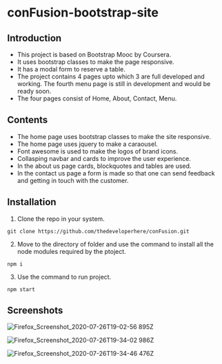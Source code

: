 # conFusion-bootstrap-site

## Introduction

- This project is based on Bootstrap Mooc by Coursera.
- It uses bootstrap classes to make the page responsive.
- It has a modal form to reserve a table.
- The project contains 4 pages upto which 3 are full developed and working. The fourth menu page is still in development and would be ready soon.
- The four pages consist of Home, About, Contact, Menu.

## Contents

- The home page uses bootstrap classes to make the site responsive.
- The home page uses jquery to make a caraousel.
- Font awesome is used to make the logos of brand icons.
- Collasping navbar and cards to improve the user experience.
- In the about us page cards, blockquotes and tables are used.
- In the contact us page a form is made so that one can send feedback and getting in touch with the customer.

## Installation

1. Clone the repo in your system.

`git clone https://github.com/thedeveloperhere/conFusion.git`

2. Move to the directory of folder and use the command to install all the node modules required by the ptoject.

`npm i`

3. Use the command to run project.

`npm start`

## Screenshots

![Firefox_Screenshot_2020-07-26T19-02-56 895Z](https://user-images.githubusercontent.com/59651136/88487682-e31aec00-cfa4-11ea-8acf-5c8a500ea639.png)

![Firefox_Screenshot_2020-07-26T19-34-02 986Z](https://user-images.githubusercontent.com/59651136/88487710-152c4e00-cfa5-11ea-8ae4-9041cc8222ad.png)

![Firefox_Screenshot_2020-07-26T19-34-46 476Z](https://user-images.githubusercontent.com/59651136/88487717-2e34ff00-cfa5-11ea-93f8-98721be19a62.png)

